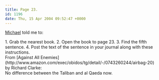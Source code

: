 ```yaml
---
title: Page 23.
id: 1196
date: Thu, 15 Apr 2004 09:52:47 +0000
---
```


[Michael](http://binarybonsai.com/) told me to:

<div class="block">1. Grab the nearest book.  
 2. Open the book to page 23.  
 3. Find the fifth sentence.  
 4. Post the text of the sentence in your journal along with these instructions.</div>From [Against All Enemies](http://www.amazon.com/exec/obidos/tg/detail/-/0743260244/airbag-20) by Richard Clarke:

<div class="quote">No difference between the Taliban and al Qaeda now.</div>
